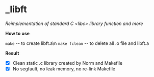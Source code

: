 # _libft

*Reimplementation of standard C &lt;libc> library function and more*

**How to use**

```make``` -- to create libft.a\n
```make fclean``` -- to delete all .o file and libft.a

**Result**

- [x] Clean static .c library created by Norm and Makefile
- [x] No segfault, no leak memory, no re-link Makefile

